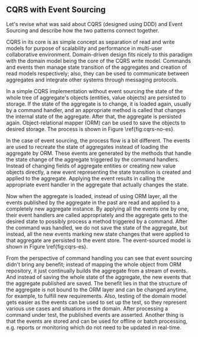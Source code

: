 ## CQRS with Event Sourcing

Let's revise what was said about CQRS (designed using DDD) and Event Sourcing and describe how the two patterns connect together.

CQRS in its core is as simple concept as separation of read and write models for purpose of scalability and performance in multi-user collaborative environment. Domain-driven design fits nicely to this paradigm with the domain model being the core of the CQRS write model. Commands and events then manage state transition of the aggregates and creation of read models respectively; also, they can be used to communicate between aggregates and integrate other systems through messaging protocols.

In a simple CQRS implementation without event sourcing the state of the whole tree of aggregate's objects (entities, value objects) are persisted to storage. If the state of the aggregate is to change, it is loaded again, usually by a command handler, and an appropriate method is called that changes the internal state of the aggregate. After that, the aggregate is persisted again. Object-relational mapper (ORM) can be used to save the objects to desired storage. The process is shown in Figure \ref{fig:cqrs-no-es}.

In the case of event sourcing, the process flow is a bit different. The events are used to recreate the state of aggregates instead of loading the aggregate by ORM. These events are generated by the methods that handle the state change of the aggregate triggered by the command handlers. Instead of changing fields of aggregate entities or creating new value objects directly, a new event representing the state transition is created and applied to the aggregate. Applying the event results in calling the appropriate event handler in the aggregate that actually changes the state.

Now when the aggregate is loaded, instead of using ORM layer, all the events published by the aggregate in the past are read and applied to a completely new aggregate instance. By applying all the events one by one, their event handlers are called appropriately and the aggregate gets to the desired state to possibly process a method triggered by a command. After the command was handled, we do not save the state of the aggregate, but instead, all the new events marking new state changes that were applied to that aggregate are persisted to the event store. The event-sourced model is shown in Figure \ref{fig:cqrs-es}.

From the perspective of command handling you can see that event sourcing didn't bring any benefit; instead of mapping the whole object from ORM repository, it just continually builds the aggregate from a stream of events. And instead of saving the whole state of the aggregate, the new events that the aggregate published are saved. The benefit lies in that the structure of the aggregate is not bound to the ORM layer and can be changed anytime, for example, to fulfill new requirements. Also, testing of the domain model gets easier as the events can be used to set up the test, so they represent various use cases and situations in the domain. After processing a command under test, the published events are asserted. Another thing is that the events are stored and can be used for offline or batch processing, e.g. reports or monitoring which do not need to be updated in real-time.